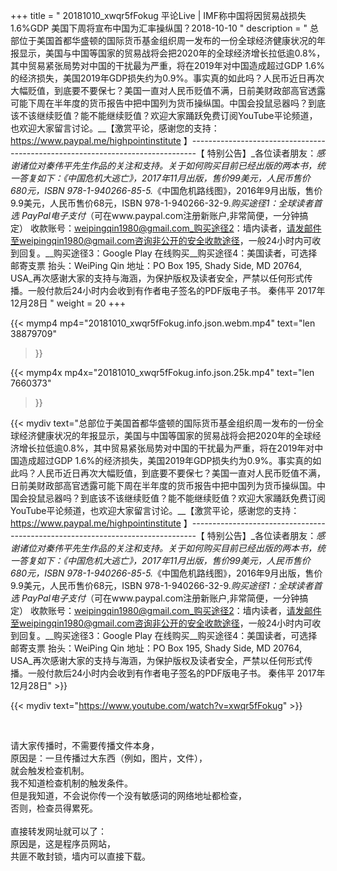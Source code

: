 +++
title = " 20181010_xwqr5fFokug 平论Live | IMF称中国将因贸易战损失1.6%GDP 美国下周将宣布中国为汇率操纵国？2018-10-10 "
description = " 总部位于美国首都华盛顿的国际货币基金组织周一发布的一份全球经济健康状况的年报显示，美国与中国等国家的贸易战将会把2020年的全球经济增长拉低逾0.8%，其中贸易紧张局势对中国的干扰最为严重，将在2019年对中国造成超过GDP 1.6%的经济损失，美国2019年GDP损失约为0.9%。事实真的如此吗？人民币近日再次大幅贬值，到底要不要保七？美国一直对人民币贬值不满，日前美财政部高官透露可能下周在半年度的货币报告中把中国列为货币操纵国。中国会投鼠忌器吗？到底该不该继续贬值？能不能继续贬值？欢迎大家踊跃免费订阅YouTube平论频道，也欢迎大家留言讨论。__【激赏平论，感谢您的支持：https://www.paypal.me/highpointinstitute 】_-------------------------------------------------------------------------------_【 特别公告】_各位读者朋友：_感谢诸位对秦伟平先生作品的关注和支持。_关于如何购买目前已经出版的两本书，统一答复如下：_《中国危机大逃亡》，2017年11月出版，售价99美元，人民币售价680元，ISBN 978-1-940266-85-5._《中国危机路线图》，2016年9月出版，售价9.9美元，人民币售价68元，ISBN 978-1-940266-32-9._购买途径1：全球读者首选 PayPal电子支付_（可在www.paypal.com注册新账户,非常简便，一分钟搞定）     收款账号：weipingqin1980@gmail.com_购买途径2：墙内读者，请发邮件至weipingqin1980@gmail.com咨询非公开的安全收款途径，一般24小时内可收到回复。__购买途径3：Google Play 在线购买__购买途径4：美国读者，可选择邮寄支票     抬头：WeiPing Qin     地址：PO Box 195, Shady Side, MD 20764, USA_再次感谢大家的支持与海涵，为保护版权及读者安全，严禁以任何形式传播。一般付款后24小时内会收到有作者电子签名的PDF版电子书。     秦伟平     2017年12月28日 "
weight = 20
+++

{{< mymp4 mp4="20181010_xwqr5fFokug.info.json.webm.mp4" 
text="len 38879709"
>}}

{{< mymp4x  mp4x="20181010_xwqr5fFokug.info.json.25k.mp4"
text="len 7660373"
>}}


{{< mydiv text="总部位于美国首都华盛顿的国际货币基金组织周一发布的一份全球经济健康状况的年报显示，美国与中国等国家的贸易战将会把2020年的全球经济增长拉低逾0.8%，其中贸易紧张局势对中国的干扰最为严重，将在2019年对中国造成超过GDP 1.6%的经济损失，美国2019年GDP损失约为0.9%。事实真的如此吗？人民币近日再次大幅贬值，到底要不要保七？美国一直对人民币贬值不满，日前美财政部高官透露可能下周在半年度的货币报告中把中国列为货币操纵国。中国会投鼠忌器吗？到底该不该继续贬值？能不能继续贬值？欢迎大家踊跃免费订阅YouTube平论频道，也欢迎大家留言讨论。__【激赏平论，感谢您的支持：https://www.paypal.me/highpointinstitute 】_-------------------------------------------------------------------------------_【 特别公告】_各位读者朋友：_感谢诸位对秦伟平先生作品的关注和支持。_关于如何购买目前已经出版的两本书，统一答复如下：_《中国危机大逃亡》，2017年11月出版，售价99美元，人民币售价680元，ISBN 978-1-940266-85-5._《中国危机路线图》，2016年9月出版，售价9.9美元，人民币售价68元，ISBN 978-1-940266-32-9._购买途径1：全球读者首选 PayPal电子支付_（可在www.paypal.com注册新账户,非常简便，一分钟搞定）     收款账号：weipingqin1980@gmail.com_购买途径2：墙内读者，请发邮件至weipingqin1980@gmail.com咨询非公开的安全收款途径，一般24小时内可收到回复。__购买途径3：Google Play 在线购买__购买途径4：美国读者，可选择邮寄支票     抬头：WeiPing Qin     地址：PO Box 195, Shady Side, MD 20764, USA_再次感谢大家的支持与海涵，为保护版权及读者安全，严禁以任何形式传播。一般付款后24小时内会收到有作者电子签名的PDF版电子书。     秦伟平     2017年12月28日" >}}
<br>

{{< mydiv text="https://www.youtube.com/watch?v=xwqr5fFokug" >}}


<br>

请大家传播时，不需要传播文件本身，<br>
原因是：一旦传播过大东西（例如，图片，文件），<br>
就会触发检查机制。<br>
我不知道检查机制的触发条件。<br>
但是我知道，不会说你传一个没有敏感词的网络地址都检查，<br>
否则，检查员得累死。<br><br>
直接转发网址就可以了：<br>
原因是，这是程序员网站，<br>
共匪不敢封锁，墙内可以直接下载。


